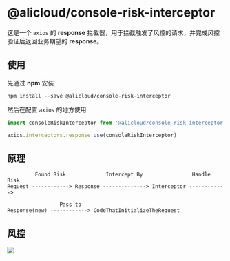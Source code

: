 # @alicloud/console-risk-interceptor
这是一个 `axios` 的 **response** 拦截器，用于拦截触发了风控的请求，并完成风控验证后返回业务期望的 **response**。

## 使用
先通过 **npm** 安装
```
npm install --save @alicloud/console-risk-interceptor
```
然后在配置 `axios` 的地方使用
```js
import consoleRiskInterceptor from '@alicloud/console-risk-interceptor'

axios.interceptors.response.use(consoleRiskInterceptor)
```

## 原理
```
         Found Risk             Intercept By                Handle Risk
Request ------------> Response --------------> Interceptor ------------>

                 Pass to
Response(new) ------------> CodeThatInitializeTheRequest
```

## 风控
<img src="https://gw.alicdn.com/tfs/TB1GGeonpzqK1RjSZFvXXcB7VXa-1484-886.png">


